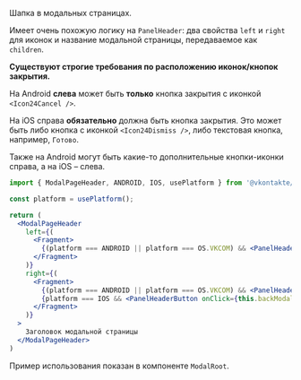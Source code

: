 Шапка в модальных страницах.

Имеет очень похожую логику на `PanelHeader`: два свойства `left` и `right` для иконок и название модальной страницы, передаваемое как `children`.

**Существуют строгие требования по расположению иконок/кнопок закрытия.**

На Android **слева** может быть **только** кнопка закрытия с иконкой `<Icon24Cancel />`.

На iOS справа **обязательно** должна быть кнопка закрытия. Это может быть либо кнопка с иконкой `<Icon24Dismiss />`, либо текстовая кнопка, например, `Готово`.

Также на Android могут быть какие-то дополнительные кнопки-иконки справа, а на iOS – слева.

```jsx static
import { ModalPageHeader, ANDROID, IOS, usePlatform } from '@vkontakte/vkui';

const platform = usePlatform();

return (
  <ModalPageHeader
    left={(
      <Fragment>
        {(platform === ANDROID || platform === OS.VKCOM) && <PanelHeaderButton onClick={this.backModal}><Icon24Cancel /></PanelHeaderButton>}
      </Fragment>
    )}
    right={(
      <Fragment>
        {(platform === ANDROID || platform === OS.VKCOM) && <PanelHeaderButton onClick={this.backModal}><Icon24Done /></PanelHeaderButton>}
        {platform === IOS && <PanelHeaderButton onClick={this.backModal}>Готово</PanelHeaderButton>}
      </Fragment>
    )}
  >
    Заголовок модальной страницы
  </ModalPageHeader>
)
```

Пример использования показан в компоненте `ModalRoot`.
